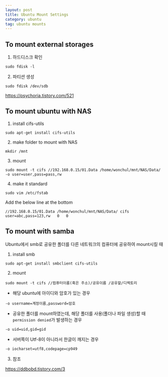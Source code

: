```yaml
---
layout: post
title: Ubuntu Mount Settings
category: ubuntu
tag: ubuntu mounts
---
```


## To mount external storages

1. 하드디스크 확인
```
sudo fdisk -l
```
2. 파티션 생성
```
sudo fdisk /dev/sdb
```


https://psychoria.tistory.com/521

 



## To mount ubuntu with NAS

1. install cifs-utils

```
sudo apt-get install cifs-utils
```

2. make folder to mount with NAS

```
mkdir /mnt
```

3. mount

```
sudo mount -t cifs //192.168.0.15/01.Data /home/wonchul/mnt/NAS/Data/ -o user=user,pass=pass,rw
```

4. make it standard

```
sudo vim /etc/fstab
```

Add the below line at the bottom

```
//192.168.0.15/01.Data /home/wonchul/mnt/NAS/Data/ cifs user=abc,pass=123,rw   0   0
```

## To mount with samba

Ubuntu에서 smb로 공유한 폴더를 다른 네트워크의 컴퓨터에 공유하여 mount시킬 때

1. install smb

```
sudo apt-get install smbclient cifs-utils
```

2. mount

```
sudo mount -t cifs //컴퓨터이름(혹은 주소)/공유이름 /공유할/디렉토리
```

- 해당 ubuntu에 아이디와 암호가 있는 경우

```
-o username=계정이름,password=암호
```

- 공유한 폴더를 mount하였는데, 해당 폴더를 사용(폴더나 파일 생성)할 때 `permission denied`가 발생하는 경우

```
-o uid=uid,gid=gid
```

- 서버쪽이 Utf-8이 아니라서 한글이 깨지는 경우

```
-o iocharset=utf8,codepage=cp949
```

3. 참조

https://ddbobd.tistory.com/3



  
